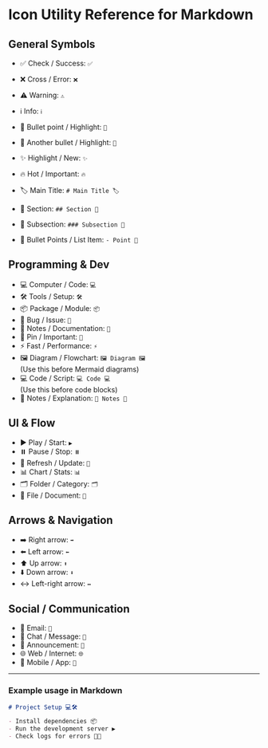 # Icon Utility Reference for Markdown

## General Symbols
- ✅ Check / Success: `✅`
- ❌ Cross / Error: `❌`
- ⚠️ Warning: `⚠️`
- ℹ️ Info: `ℹ️`
- 🔹 Bullet point / Highlight: `🔹`
- 🔸 Another bullet / Highlight: `🔸`
- ✨ Highlight / New: `✨`
- 🔥 Hot / Important: `🔥`

- 🏷️ Main Title: `# Main Title 🏷️`
- 📂 Section: `## Section 📂`
- 📑 Subsection: `### Subsection 📑`
- 🔹 Bullet Points / List Item: `- Point 🔹`


## Programming & Dev
- 💻 Computer / Code: `💻`
- 🛠️ Tools / Setup: `🛠️`
- 📦 Package / Module: `📦`
- 🐛 Bug / Issue: `🐛`
- 📝 Notes / Documentation: `📝`
- 📌 Pin / Important: `📌`
- ⚡ Fast / Performance: `⚡`
- 🖼️ Diagram / Flowchart: `🖼️ Diagram 🖼️`  
  (Use this before Mermaid diagrams)
- 💻 Code / Script: `💻 Code 💻`  
  (Use this before code blocks)
- 📝 Notes / Explanation: `📝 Notes 📝`


## UI & Flow
- ▶️ Play / Start: `▶️`
- ⏸️ Pause / Stop: `⏸️`
- 🔄 Refresh / Update: `🔄`
- 📊 Chart / Stats: `📊`
- 🗂️ Folder / Category: `🗂️`
- 📁 File / Document: `📁`

## Arrows & Navigation
- ➡️ Right arrow: `➡️`
- ⬅️ Left arrow: `⬅️`
- ⬆️ Up arrow: `⬆️`
- ⬇️ Down arrow: `⬇️`
- ↔️ Left-right arrow: `↔️`

## Social / Communication
- 📧 Email: `📧`
- 💬 Chat / Message: `💬`
- 📢 Announcement: `📢`
- 🌐 Web / Internet: `🌐`
- 📱 Mobile / App: `📱`

---

### Example usage in Markdown

```markdown
# Project Setup 💻🛠️

- Install dependencies 📦
- Run the development server ▶️
- Check logs for errors 🐛❌
